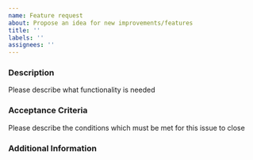 ```yaml
---
name: Feature request
about: Propose an idea for new improvements/features
title: ''
labels: ''
assignees: ''
---
```


### Description

Please describe what functionality is needed

### Acceptance Criteria

Please describe the conditions which must be met for this issue to close

### Additional Information
